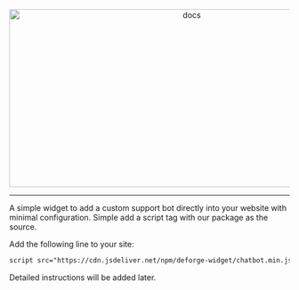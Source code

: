 <div align="center">
  <img src="https://socialify.git.ci/DeForge-Labs/Widget/image?description=1&font=Raleway&logo=https%3A%2F%2Ffiles.catbox.moe%2Fgfj4f9.svg&name=1&owner=1&pattern=Transparent&theme=Dark" alt="docs" width="640" height="320" />
</div>

---

A simple widget to add a custom support bot directly into your website with minimal configuration. Simple add a script tag with our package as the source.

Add the following line to your site:
```html
script src="https://cdn.jsdeliver.net/npm/deforge-widget/chatbot.min.js">/script>
```

Detailed instructions will be added later.